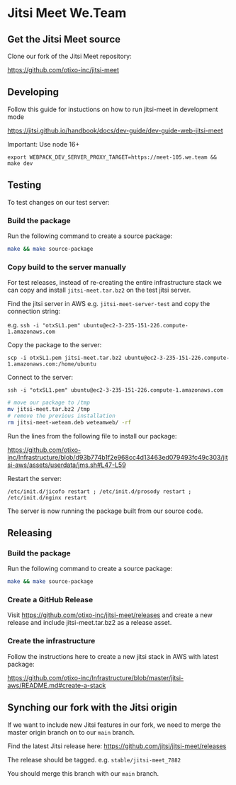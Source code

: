 # Jitsi Meet We.Team 

## Get the Jitsi Meet source

Clone our fork of the Jitsi Meet repository:

https://github.com/otixo-inc/jitsi-meet

## Developing

Follow this guide for instuctions on how to run jitsi-meet in development mode

https://jitsi.github.io/handbook/docs/dev-guide/dev-guide-web-jitsi-meet

Important: Use node 16+

```
export WEBPACK_DEV_SERVER_PROXY_TARGET=https://meet-105.we.team && make dev
```

## Testing

To test changes on our test server:

### Build the package

Run the following command to create a source package:

```sh
make && make source-package
```

### Copy build to the server manually

For test releases, instead of re-creating the entire infrastructure stack we can copy and install `jitsi-meet.tar.bz2` on the test jitsi server.

Find the jitsi server in AWS e.g. `jitsi-meet-server-test` and copy the connection string:

e.g. `ssh -i "otxSL1.pem" ubuntu@ec2-3-235-151-226.compute-1.amazonaws.com`

Copy the package to the server:

```
scp -i otxSL1.pem jitsi-meet.tar.bz2 ubuntu@ec2-3-235-151-226.compute-1.amazonaws.com:/home/ubuntu
```

Connect to the server:

`ssh -i "otxSL1.pem" ubuntu@ec2-3-235-151-226.compute-1.amazonaws.com`

```sh
# move our package to /tmp
mv jitsi-meet.tar.bz2 /tmp
# remove the previous installation
rm jitsi-meet-weteam.deb weteamweb/ -rf
```

Run the lines from the following file to install our package:

https://github.com/otixo-inc/Infrastructure/blob/d93b774b1f2e968cc4d13463ed079493fc49c303/jitsi-aws/assets/userdata/jms.sh#L47-L59

Restart the server:

```
/etc/init.d/jicofo restart ; /etc/init.d/prosody restart ; /etc/init.d/nginx restart
```

The server is now running the package built from our source code. 

## Releasing

### Build the package

Run the following command to create a source package:

```sh
make && make source-package
```

### Create a GitHub Release

Visit https://github.com/otixo-inc/jitsi-meet/releases and create a new release and include jitsi-meet.tar.bz2 as a release asset.

### Create the infrastructure

Follow the instructions here to create a new jitsi stack in AWS with latest package:

https://github.com/otixo-inc/Infrastructure/blob/master/jitsi-aws/README.md#create-a-stack

## Synching our fork with the Jitsi origin

If we want to include new Jitsi features in our fork, we need to merge the master origin branch on to our `main` branch.

Find the latest Jitsi release here: https://github.com/jitsi/jitsi-meet/releases

The release should be tagged. e.g. `stable/jitsi-meet_7882`

You should merge this branch with our `main` branch.